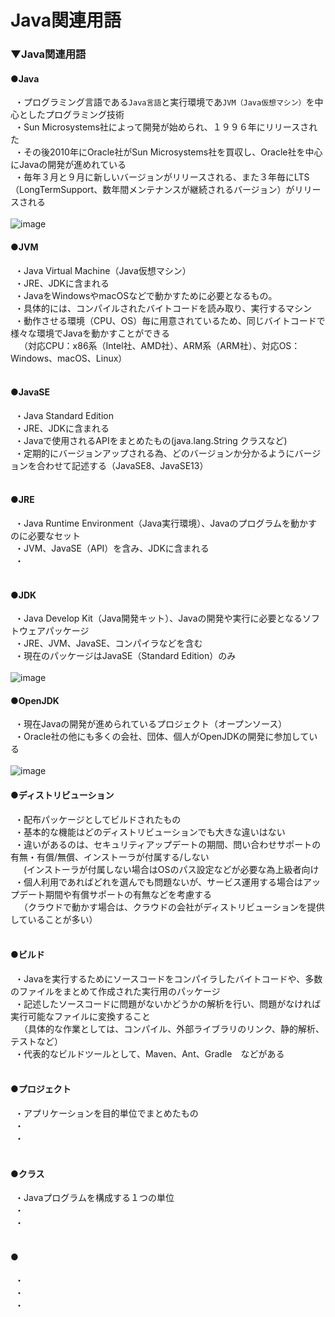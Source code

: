 # Java関連用語

### ▼Java関連用語<br>
#### ●Java
&ensp;・プログラミング言語である`Java言語`と実行環境であ`JVM（Java仮想マシン）`を中心としたプログラミング技術<br>
&ensp;・Sun Microsystems社によって開発が始められ、１９９６年にリリースされた<br>
&ensp;・その後2010年にOracle社がSun Microsystems社を買収し、Oracle社を中心にJavaの開発が進めれている<br>
&ensp;・毎年３月と９月に新しいバージョンがリリースされる、また３年毎にLTS（LongTermSupport、数年間メンテナンスが継続されるバージョン）がリリースされる<br>
<br>
![image](https://user-images.githubusercontent.com/81621944/209455013-07c5db79-488c-4de4-8b85-ef928d730add.png)
<br>

#### ●JVM
&ensp;・Java Virtual Machine（Java仮想マシン）<br>
&ensp;・JRE、JDKに含まれる<br>
&ensp;・JavaをWindowsやmacOSなどで動かすために必要となるもの。<br>
&ensp;・具体的には、コンパイルされたバイトコードを読み取り、実行するマシン<br>
&ensp;・動作させる環境（CPU、OS）毎に用意されているため、同じバイトコードで様々な環境でJavaを動かすことができる<br>
&ensp;　（対応CPU：x86系（Intel社、AMD社）、ARM系（ARM社）、対応OS：Windows、macOS、Linux）<br>
<br>

#### ●JavaSE
&ensp;・Java Standard Edition<br>
&ensp;・JRE、JDKに含まれる<br>
&ensp;・Javaで使用されるAPIをまとめたもの(java.lang.String クラスなど)<br>
&ensp;・定期的にバージョンアップされる為、どのバージョンか分かるようにバージョンを合わせて記述する（JavaSE8、JavaSE13）<br>
<br>

#### ●JRE
&ensp;・Java Runtime Environment（Java実行環境）、Javaのプログラムを動かすのに必要なセット<br>
&ensp;・JVM、JavaSE（API）を含み、JDKに含まれる<br>
&ensp;・<br>
<br>

#### ●JDK
&ensp;・Java Develop Kit（Java開発キット）、Javaの開発や実行に必要となるソフトウェアパッケージ<br>
&ensp;・JRE、JVM、JavaSE、コンパイラなどを含む<br>
&ensp;・現在のパッケージはJavaSE（Standard Edition）のみ<br>
<br>
![image](https://user-images.githubusercontent.com/81621944/209454682-0b0d3c22-8312-442c-9983-b0d26eff7e84.png)
<br>

#### ●OpenJDK
&ensp;・現在Javaの開発が進められているプロジェクト（オープンソース）<br>
&ensp;・Oracle社の他にも多くの会社、団体、個人がOpenJDKの開発に参加している<br>
<br>
![image](https://user-images.githubusercontent.com/81621944/209454679-2d004e2c-bb49-49b1-8c43-69bffa0120ab.png)
<br>

#### ●ディストリビューション
&ensp;・配布パッケージとしてビルドされたもの<br>
&ensp;・基本的な機能はどのディストリビューションでも大きな違いはない<br>
&ensp;・違いがあるのは、セキュリティアップデートの期間、問い合わせサポートの有無・有償/無償、インストーラが付属する/しない<br>
&ensp;　(インストーラが付属しない場合はOSのパス設定などが必要な為上級者向け<br>
&ensp;・個人利用であればどれを選んでも問題ないが、サービス運用する場合はアップデート期間や有償サポートの有無などを考慮する<br>
&ensp;　（クラウドで動かす場合は、クラウドの会社がディストリビューションを提供していることが多い）<br>
<br>

#### ●ビルド
&ensp;・Javaを実行するためにソースコードをコンパイラしたバイトコードや、多数のファイルをまとめて作成された実行用のパッケージ<br>
&ensp;・記述したソースコードに問題がないかどうかの解析を行い、問題がなければ実行可能なファイルに変換すること<br>
&ensp;　（具体的な作業としては、コンパイル、外部ライブラリのリンク、静的解析、テストなど）<br>
&ensp;・代表的なビルドツールとして、Maven、Ant、Gradle　などがある<br>
<br>

#### ●プロジェクト
&ensp;・アプリケーションを目的単位でまとめたもの<br>
&ensp;・<br>
&ensp;・<br>
<br>

#### ●クラス
&ensp;・Javaプログラムを構成する１つの単位<br>
&ensp;・<br>
&ensp;・<br>
<br>

#### ●
&ensp;・<br>
&ensp;・<br>
&ensp;・<br>
<br>
